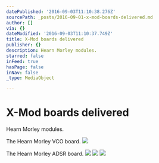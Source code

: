 ```yaml
---
datePublished: '2016-09-03T11:10:38.276Z'
sourcePath: _posts/2016-09-01-x-mod-boards-delivered.md
author: []
via: {}
dateModified: '2016-09-03T11:10:37.749Z'
title: X-Mod boards delivered
publisher: {}
description: Hearn Morley modules.
starred: false
inFeed: true
hasPage: false
inNav: false
_type: MediaObject

---
```

# X-Mod boards delivered

Hearn Morley modules.

The Hearn Morley VCO board.
![](https://the-grid-user-content.s3-us-west-2.amazonaws.com/ed24fc89-2977-4208-9143-2e462201fdff.jpg)

The Hearn Morley ADSR board.
![](https://the-grid-user-content.s3-us-west-2.amazonaws.com/7bec08b2-0b7b-4c09-af97-2c7371d35ffb.jpg)
![](https://the-grid-user-content.s3-us-west-2.amazonaws.com/276f72a0-7b30-41bd-8d4e-7ad0f0868763.jpg)
![](https://the-grid-user-content.s3-us-west-2.amazonaws.com/9903e511-fb62-4f1e-8b60-be6452e4c28d.jpg)